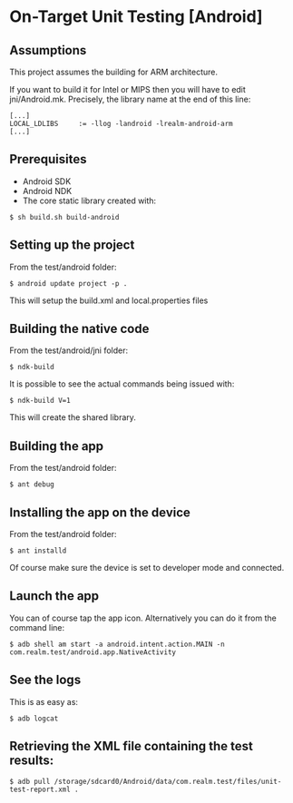 # On-Target Unit Testing [Android]

## Assumptions

This project assumes the building for ARM architecture.

If you want to build it for Intel or MIPS then you will have to edit jni/Android.mk.
Precisely, the library name at the end of this line:

```
[...]
LOCAL_LDLIBS     := -llog -landroid -lrealm-android-arm
[...]
```

## Prerequisites

 * Android SDK
 * Android NDK
 * The core static library created with:

 ```
 $ sh build.sh build-android
 ```

## Setting up the project

From the test/android folder:

```
$ android update project -p .
```

This will setup the build.xml and local.properties files

## Building the native code

From the test/android/jni folder:

```
$ ndk-build
```

It is possible to see the actual commands being issued with:

```
$ ndk-build V=1
```

This will create the shared library.

## Building the app

From the test/android folder:

```
$ ant debug
```

## Installing the app on the device

From the test/android folder:

```
$ ant installd
```

Of course make sure the device is set to developer mode and connected.

## Launch the app

You can of course tap the app icon. Alternatively you can do it from the command line:

```
$ adb shell am start -a android.intent.action.MAIN -n com.realm.test/android.app.NativeActivity
```

## See the logs

This is as easy as:

```
$ adb logcat
```

## Retrieving the XML file containing the test results:

```
$ adb pull /storage/sdcard0/Android/data/com.realm.test/files/unit-test-report.xml .
```
